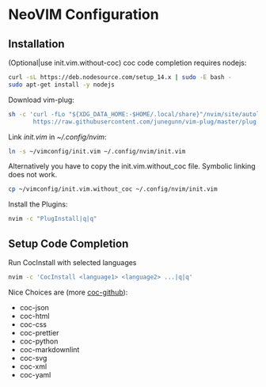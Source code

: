 # NeoVIM Configuration

## Installation

(Optional|use init.vim.without-coc) coc code completion requires nodejs:

```sh
curl -sL https://deb.nodesource.com/setup_14.x | sudo -E bash -
sudo apt-get install -y nodejs
```

Download vim-plug:

```sh
sh -c 'curl -fLo "${XDG_DATA_HOME:-$HOME/.local/share}"/nvim/site/autoload/plug.vim --create-dirs \
       https://raw.githubusercontent.com/junegunn/vim-plug/master/plug.vim'
```

Link _init.vim_ in _~/.config/nvim_:

```sh
ln -s ~/vimconfig/init.vim ~/.config/nvim/init.vim
```

Alternatively you have to copy the init.vim.without_coc file.
Symbolic linking does not work.

```sh
cp ~/vimconfig/init.vim.without_coc ~/.config/nvim/init.vim
```

Install the Plugins:

```sh
nvim -c "PlugInstall|q|q"
```

## Setup Code Completion

Run CocInstall with selected languages

```sh
nvim -c 'CocInstall <language1> <language2> ...|q|q'
```

Nice Choices are (more [coc-github](https://github.com/neoclide/coc.nvim/wiki/Using-coc-extensions)):

- coc-json
- coc-html
- coc-css
- coc-prettier
- coc-python
- coc-markdownlint
- coc-svg
- coc-xml
- coc-yaml
